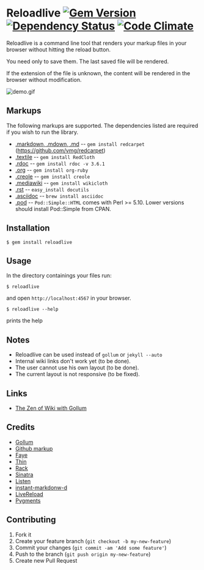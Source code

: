 # Reloadlive [![Gem Version](https://badge.fury.io/rb/reloadlive.png)](http://badge.fury.io/rb/reloadlive) [![Dependency Status](https://gemnasium.com/amiorin/reloadlive.png)](https://gemnasium.com/amiorin/reloadlive) [![Code Climate](https://codeclimate.com/github/amiorin/reloadlive.png)](https://codeclimate.com/github/amiorin/reloadlive)
Reloadlive is a command line tool that renders your markup files in your
browser without hitting the reload button.

You need only to save them. The last saved file will be rendered.

If the extension of the file is unknown, the content will be rendered in the
browser without modification.

![demo.gif](https://raw.github.com/amiorin/reloadlive/master/demo.gif)

## Markups

The following markups are supported.  The dependencies listed are required if
you wish to run the library.

* [.markdown, .mdown, .md](http://daringfireball.net/projects/markdown/) -- `gem install redcarpet` (https://github.com/vmg/redcarpet)
* [.textile](http://www.textism.com/tools/textile/) -- `gem install RedCloth`
* [.rdoc](http://rdoc.sourceforge.net/) -- `gem install rdoc -v 3.6.1`
* [.org](http://orgmode.org/) -- `gem install org-ruby`
* [.creole](http://wikicreole.org/) -- `gem install creole`
* [.mediawiki](http://www.mediawiki.org/wiki/Help:Formatting) -- `gem install wikicloth`
* [.rst](http://docutils.sourceforge.net/rst.html) -- `easy_install docutils`
* [.asciidoc](http://www.methods.co.nz/asciidoc/) -- `brew install asciidoc`
* [.pod](http://search.cpan.org/dist/perl/pod/perlpod.pod) -- `Pod::Simple::HTML`
  comes with Perl >= 5.10. Lower versions should install Pod::Simple from CPAN.

## Installation

    $ gem install reloadlive

## Usage
In the directory containings your files run:

    $ reloadlive

and open ``http://localhost:4567`` in your browser.

    $ reloadlive --help

prints the help

## Notes
* Reloadlive can be used instead of ``gollum`` or ``jekyll --auto``
* Internal wiki links don't work yet (to be done).
* The user cannot use his own layout (to be done).
* The current layout is not responsive (to be fixed).

## Links
* [The Zen of Wiki with Gollum](http://albertomiorin.com/blog/2013/03/25/the-zen-of-wiki-with-gollum/)

## Credits
* [Gollum][0]
* [Github markup][1]
* [Faye][2]
* [Thin][3]
* [Rack][4]
* [Sinatra][5]
* [Listen][6]
* [instant-markdonw-d][7]
* [LiveReload][8]
* [Pygments][9]

## Contributing

1. Fork it
2. Create your feature branch (`git checkout -b my-new-feature`)
3. Commit your changes (`git commit -am 'Add some feature'`)
4. Push to the branch (`git push origin my-new-feature`)
5. Create new Pull Request

[0]: https://github.com/gollum/gollum
[1]: https://github.com/github/markup
[2]: http://faye.jcoglan.com/
[3]: http://code.macournoyer.com/thin/
[4]: http://rack.github.com/
[5]: http://www.sinatrarb.com/
[6]: https://github.com/guard/listen
[7]: https://github.com/suan/instant-markdown-d
[8]: http://livereload.com/
[9]: http://pygments.org/
